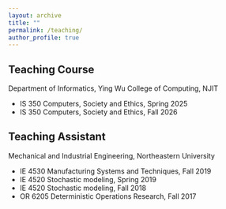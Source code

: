 ```yaml
---
layout: archive
title: ""
permalink: /teaching/
author_profile: true
---
```


## Teaching Course
Department of Informatics, Ying Wu College of Computing, NJIT
* IS 350 Computers, Society and Ethics, Spring 2025 <br>
* IS 350 Computers, Society and Ethics, Fall 2026 <br>


## Teaching Assistant
Mechanical and Industrial Engineering, Northeastern University
* IE 4530 Manufacturing Systems and Techniques, Fall 2019 <br>
* IE 4520 Stochastic modeling, Spring 2019 <br>
* IE 4520 Stochastic modeling, Fall 2018 <br>
* OR 6205 Deterministic Operations Research, Fall 2017

